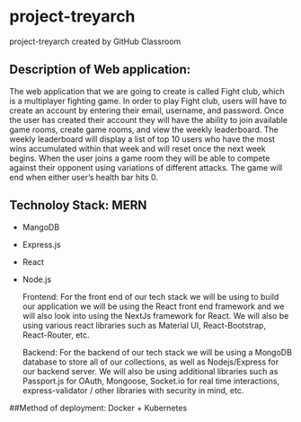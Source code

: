 # project-treyarch
project-treyarch created by GitHub Classroom

## Description of Web application:
The web application that we are going to create is called Fight club, which is a multiplayer fighting game. In order to play Fight club, users will have to create an account by entering their email, username, and password. Once the user has created their account they will have the ability to join available game rooms, create game rooms, and view the weekly leaderboard. The weekly leaderboard will display a list of top 10 users who have the most wins accumulated within that week and will reset once the next week begins. When the user joins a game room they will be able to compete against their opponent using variations of different attacks. The game will end when either user’s health bar hits 0.

## Technoloy Stack: MERN
- MangoDB
- Express.js
- React
- Node.js

  Frontend: 
  For the front end of our tech stack we will be using to build our application we will be using the React front end framework and we will also look into using the NextJs framework for React. We will also be using various react libraries such as Material UI, React-Bootstrap, React-Router, etc.  
  
  Backend:
  For the backend of our tech stack we will be using a MongoDB database to store all of our collections, as well as Nodejs/Express for our backend server. We will also be using additional libraries such as Passport.js for OAuth, Mongoose, Socket.io for real time interactions, express-validator / other libraries with security in mind, etc. 

##Method of deployment: Docker + Kubernetes






